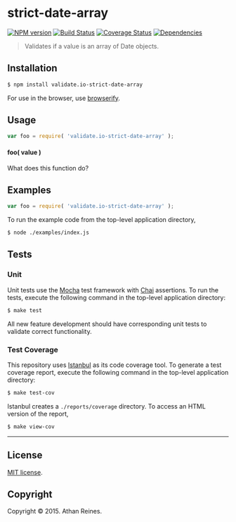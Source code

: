 strict-date-array
===
[![NPM version][npm-image]][npm-url] [![Build Status][travis-image]][travis-url] [![Coverage Status][coveralls-image]][coveralls-url] [![Dependencies][dependencies-image]][dependencies-url]

> Validates if a value is an array of Date objects.


## Installation

``` bash
$ npm install validate.io-strict-date-array
```

For use in the browser, use [browserify](https://github.com/substack/node-browserify).


## Usage

``` javascript
var foo = require( 'validate.io-strict-date-array' );
```

#### foo( value )

What does this function do?


## Examples

``` javascript
var foo = require( 'validate.io-strict-date-array' );
```

To run the example code from the top-level application directory,

``` bash
$ node ./examples/index.js
```


## Tests

### Unit

Unit tests use the [Mocha](http://mochajs.org) test framework with [Chai](http://chaijs.com) assertions. To run the tests, execute the following command in the top-level application directory:

``` bash
$ make test
```

All new feature development should have corresponding unit tests to validate correct functionality.


### Test Coverage

This repository uses [Istanbul](https://github.com/gotwarlost/istanbul) as its code coverage tool. To generate a test coverage report, execute the following command in the top-level application directory:

``` bash
$ make test-cov
```

Istanbul creates a `./reports/coverage` directory. To access an HTML version of the report,

``` bash
$ make view-cov
```


---
## License

[MIT license](http://opensource.org/licenses/MIT). 


## Copyright

Copyright &copy; 2015. Athan Reines.


[npm-image]: http://img.shields.io/npm/v/validate.io-strict-date-array.svg
[npm-url]: https://npmjs.org/package/validate.io-strict-date-array

[travis-image]: http://img.shields.io/travis/validate-io/strict-date-array/master.svg
[travis-url]: https://travis-ci.org/validate-io/strict-date-array

[coveralls-image]: https://img.shields.io/coveralls/validate-io/strict-date-array/master.svg
[coveralls-url]: https://coveralls.io/r/validate-io/strict-date-array?branch=master

[dependencies-image]: http://img.shields.io/david/validate-io/strict-date-array.svg
[dependencies-url]: https://david-dm.org/validate-io/strict-date-array

[dev-dependencies-image]: http://img.shields.io/david/dev/validate-io/strict-date-array.svg
[dev-dependencies-url]: https://david-dm.org/dev/validate-io/strict-date-array

[github-issues-image]: http://img.shields.io/github/issues/validate-io/strict-date-array.svg
[github-issues-url]: https://github.com/validate-io/strict-date-array/issues
